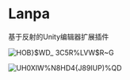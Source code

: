 # Lanpa
基于反射的Unity编辑器扩展插件

![HOB`}$WD_ 3C5R`%LVW$R~G](https://github.com/kteong1012/Lanpa/assets/44496710/0e9d2284-7e12-4abc-a8bb-2efc650bc326)

![UH0XIW%N8HD4{J89IUP)%QD](https://github.com/kteong1012/Lanpa/assets/44496710/e2642249-4943-48c9-a5e5-6ee863dd376f)
